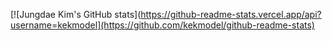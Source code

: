 [![Jungdae Kim's GitHub stats](https://github-readme-stats.vercel.app/api?username=kekmodel](https://github.com/kekmodel/github-readme-stats)
